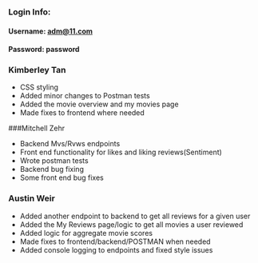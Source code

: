 ### Login Info: 
#### Username: **adm@11.com**
#### Password: **password**

### Kimberley Tan 
- CSS styling
- Added minor changes to Postman tests 
- Added the movie overview and my movies page
- Made fixes to frontend where needed

###Mitchell Zehr
- Backend Mvs/Rvws endpoints
- Front end functionality for likes and liking reviews(Sentiment)
- Wrote postman tests
- Backend bug fixing
- Some front end bug fixes

### Austin Weir
- Added another endpoint to backend to get all reviews for a given user
- Added the My Reviews page/logic to get all movies a user reviewed
- Added logic for aggregate movie scores
- Made fixes to frontend/backend/POSTMAN when needed
- Added console logging to endpoints and fixed style issues
